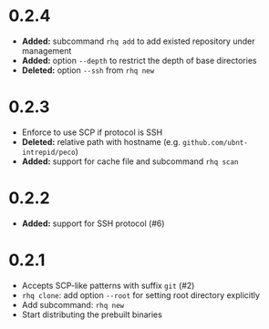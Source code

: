 # 0.2.4
* __Added:__   subcommand `rhq add` to add existed repository under management
* __Added:__   option `--depth` to restrict the depth of base directories
* __Deleted:__ option `--ssh` from `rhq new`

# 0.2.3
* Enforce to use SCP if protocol is SSH
* __Deleted:__ relative path with hostname (e.g. `github.com/ubnt-intrepid/peco`)
* __Added:__   support for cache file and subcommand `rhq scan`

# 0.2.2
* __Added:__ support for SSH protocol (#6)

# 0.2.1
* Accepts SCP-like patterns with suffix `git` (#2)
* `rhq clone`: add option `--root` for setting root directory explicitly
* Add subcommand: `rhq new`
* Start distributing the prebuilt binaries
